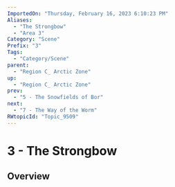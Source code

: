 ```yaml
---
ImportedOn: "Thursday, February 16, 2023 6:10:23 PM"
Aliases:
  - "The Strongbow"
  - "Area 3"
Category: "Scene"
Prefix: "3"
Tags:
  - "Category/Scene"
parent:
  - "Region C_ Arctic Zone"
up:
  - "Region C_ Arctic Zone"
prev:
  - "5 - The Snowfields of Bor"
next:
  - "7 - The Way of the Worm"
RWtopicId: "Topic_9509"
---
```

# 3 - The Strongbow
## Overview
